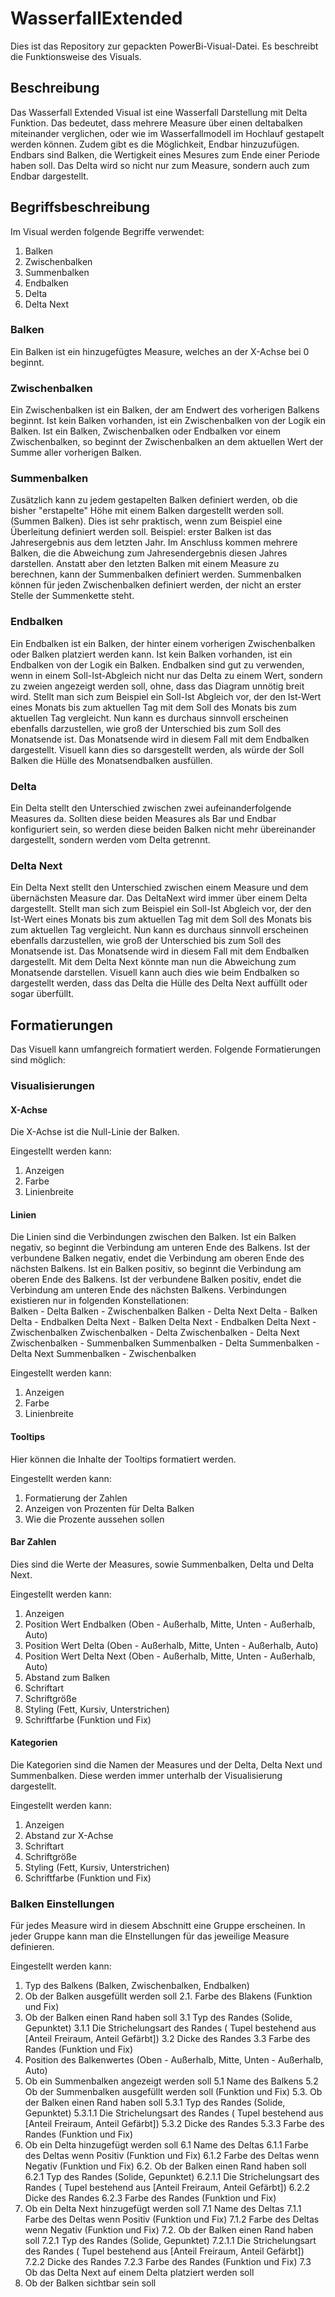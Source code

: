 # WasserfallExtended

Dies ist das Repository zur gepackten PowerBi-Visual-Datei. Es beschreibt die Funktionsweise des Visuals. 

## Beschreibung

Das Wasserfall Extended Visual ist eine Wasserfall Darstellung mit Delta Funktion. Das bedeutet, dass mehrere Measure über einen deltabalken miteinander verglichen, oder wie im Wasserfallmodell im Hochlauf gestapelt werden können. Zudem gibt es die Möglichkeit, Endbar hinzuzufügen. Endbars sind Balken, die Wertigkeit eines Mesures zum Ende einer Periode haben soll. Das Delta wird so nicht nur zum Measure, sondern auch zum Endbar dargestellt.

## Begriffsbeschreibung

Im Visual werden folgende Begriffe verwendet: 
1. Balken
2. Zwischenbalken
3. Summenbalken
4. Endbalken
5. Delta
6. Delta Next

### Balken
Ein Balken ist ein hinzugefügtes Measure, welches an der X-Achse bei 0 beginnt.

### Zwischenbalken
Ein Zwischenbalken ist ein Balken, der am Endwert des vorherigen Balkens beginnt. Ist kein Balken vorhanden, ist ein Zwischenbalken von der Logik ein Balken. 
Ist ein Balken, Zwischenbalken oder Endbalken vor einem Zwischenbalken, so beginnt der Zwischenbalken an dem aktuellen Wert der Summe aller vorherigen Balken. 

### Summenbalken
Zusätzlich kann zu jedem gestapelten Balken definiert werden, ob die bisher "erstapelte" Höhe mit einem Balken dargestellt werden soll. (Summen Balken). Dies ist sehr praktisch, wenn zum Beispiel eine Überleitung definiert werden soll. Beispiel: erster Balken ist das Jahresergebnis aus dem letzten Jahr. Im Anschluss kommen mehrere Balken, die die Abweichung zum Jahresendergebnis diesen Jahres darstellen. Anstatt aber den letzten Balken mit einem Measure zu berechnen, kann der Summenbalken definiert werden. Summenbalken können für jeden Zwischenbalken definiert werden, der nicht an erster Stelle der Summenkette steht.

### Endbalken
Ein Endbalken ist ein Balken, der hinter einem vorherigen Zwischenbalken oder Balken platziert werden kann. Ist kein Balken vorhanden, ist ein Endbalken von der Logik ein Balken. 
Endbalken sind gut zu verwenden, wenn in einem Soll-Ist-Abgleich nicht nur das Delta zu einem Wert, sondern zu zweien angezeigt werden soll, ohne, dass das Diagram unnötig breit wird. 
Stellt man sich zum Beispiel ein Soll-Ist Abgleich vor, der den Ist-Wert eines Monats bis zum aktuellen Tag mit dem Soll des Monats bis zum aktuellen Tag vergleicht. Nun kann es durchaus sinnvoll erscheinen ebenfalls darzustellen, wie groß der Unterschied bis zum Soll des Monatsende ist. Das Monatsende wird in diesem Fall mit dem Endbalken dargestellt. Visuell kann dies so darsgestellt werden, als würde der Soll Balken die Hülle des Monatsendbalken ausfüllen. 

### Delta
Ein Delta stellt den Unterschied zwischen zwei aufeinanderfolgende Measures da. Sollten diese beiden Measures als Bar und Endbar konfiguriert sein, so werden diese beiden Balken nicht mehr übereinander dargestellt, sondern werden vom Delta getrennt.

### Delta Next
Ein Delta Next stellt den Unterschied zwischen einem Measure und dem übernächsten Measure dar. Das DeltaNext wird immer über einem Delta dargestellt. Stellt man sich zum Beispiel ein Soll-Ist Abgleich vor, der den Ist-Wert eines Monats bis zum aktuellen Tag mit dem Soll des Monats bis zum aktuellen Tag vergleicht. Nun kann es durchaus sinnvoll erscheinen ebenfalls darzustellen, wie groß der Unterschied bis zum Soll des Monatsende ist. Das Monatsende wird in diesem Fall mit dem Endbalken dargestellt. Mit dem Delta Next könnte man nun die Abweichung zum Monatsende darstellen. Visuell kann auch dies wie beim Endbalken so dargestellt werden, dass das Delta die Hülle des Delta Next auffüllt oder sogar überfüllt.
 

## Formatierungen
Das Visuell kann umfangreich formatiert werden. Folgende Formatierungen sind möglich:

### Visualisierungen

#### X-Achse
Die X-Achse ist die Null-Linie der Balken.

Eingestellt werden kann:
1. Anzeigen
2. Farbe
3. Linienbreite

#### Linien
Die Linien sind die Verbindungen zwischen den Balken. Ist ein Balken negativ, so beginnt die Verbindung am unteren Ende des Balkens. Ist der verbundene Balken negativ, endet die Verbindung am oberen Ende des nächsten Balkens. Ist ein Balken positiv, so beginnt die Verbindung am oberen Ende des Balkens. Ist der verbundene Balken positiv, endet die Verbindung am unteren Ende des nächsten Balkens. Verbindungen existieren nur in folgenden Konstellationen:  
Balken - Delta
Balken - Zwischenbalken
Balken - Delta Next
Delta - Balken
Delta - Endbalken
Delta Next - Balken
Delta Next - Endbalken
Delta Next - Zwischenbalken
Zwischenbalken - Delta
Zwischenbalken - Delta Next
Zwischenbalken - Summenbalken
Summenbalken - Delta
Summenbalken - Delta Next
Summenbalken - Zwischenbalken

Eingestellt werden kann:
1. Anzeigen
2. Farbe
3. Linienbreite

#### Tooltips
Hier können die Inhalte der Tooltips formatiert werden.

Eingestellt werden kann:
1. Formatierung der Zahlen
2. Anzeigen von Prozenten für Delta Balken
3. Wie die Prozente aussehen sollen

#### Bar Zahlen
Dies sind die Werte der Measures, sowie Summenbalken, Delta und Delta Next.

Eingestellt werden kann:
1. Anzeigen
2. Position Wert Endbalken (Oben - Außerhalb, Mitte, Unten - Außerhalb, Auto)
3. Position Wert Delta (Oben - Außerhalb, Mitte, Unten - Außerhalb, Auto)
4. Position Wert Delta Next (Oben - Außerhalb, Mitte, Unten - Außerhalb, Auto)
5. Abstand zum Balken
6. Schriftart
7. Schriftgröße
8. Styling (Fett, Kursiv, Unterstrichen)
9. Schriftfarbe (Funktion und Fix)

#### Kategorien
Die Kategorien sind die Namen der Measures und der Delta, Delta Next und Summenbalken. Diese werden immer unterhalb der Visualisierung dargestellt. 

Eingestellt werden kann:
1. Anzeigen
5. Abstand zur X-Achse
6. Schriftart
7. Schriftgröße
8. Styling (Fett, Kursiv, Unterstrichen)
9. Schriftfarbe (Funktion und Fix)

### Balken Einstellungen
Für jedes Measure wird in diesem Abschnitt eine Gruppe erscheinen. In jeder Gruppe kann man die EInstellungen für das jeweilige Measure definieren.

Eingestellt werden kann: 
1. Typ des Balkens (Balken, Zwischenbalken, Endbalken)
2. Ob der Balken ausgefüllt werden soll
 2.1. Farbe des Blakens (Funktion und Fix)
3. Ob der Balken einen Rand haben soll
 3.1 Typ des Randes (Solide, Gepunktet)
  3.1.1 Die Strichelungsart des Randes ( Tupel bestehend aus [Anteil Freiraum, Anteil Gefärbt])
 3.2 Dicke des Randes
 3.3 Farbe des Randes (Funktion und Fix)
4. Position des Balkenwertes  (Oben - Außerhalb, Mitte, Unten - Außerhalb, Auto)
5. Ob ein Summenbalken angezeigt werden soll
 5.1 Name des Balkens
 5.2 Ob der Summenbalken ausgefüllt werden soll (Funktion und Fix)
 5.3. Ob der Balken einen Rand haben soll
  5.3.1 Typ des Randes (Solide, Gepunktet)
   5.3.1.1 Die Strichelungsart des Randes ( Tupel bestehend aus [Anteil Freiraum, Anteil Gefärbt])
  5.3.2 Dicke des Randes
  5.3.3 Farbe des Randes (Funktion und Fix)
6. Ob ein Delta hinzugefügt werden soll
 6.1 Name des Deltas
  6.1.1 Farbe des Deltas wenn Positiv (Funktion und Fix)
  6.1.2 Farbe des Deltas wenn Negativ (Funktion und Fix)
 6.2. Ob der Balken einen Rand haben soll
  6.2.1 Typ des Randes (Solide, Gepunktet)
   6.2.1.1 Die Strichelungsart des Randes ( Tupel bestehend aus [Anteil Freiraum, Anteil Gefärbt])
  6.2.2 Dicke des Randes
  6.2.3 Farbe des Randes (Funktion und Fix)
7. Ob ein Delta Next hinzugefügt werden soll
 7.1 Name des Deltas
  7.1.1 Farbe des Deltas wenn Positiv (Funktion und Fix)
  7.1.2 Farbe des Deltas wenn Negativ (Funktion und Fix)
 7.2. Ob der Balken einen Rand haben soll
  7.2.1 Typ des Randes (Solide, Gepunktet)
   7.2.1.1 Die Strichelungsart des Randes ( Tupel bestehend aus [Anteil Freiraum, Anteil Gefärbt])
  7.2.2 Dicke des Randes
  7.2.3 Farbe des Randes (Funktion und Fix)
 7.3 Ob das Delta Next auf einem Delta platziert werden soll
8. Ob der Balken sichtbar sein soll
